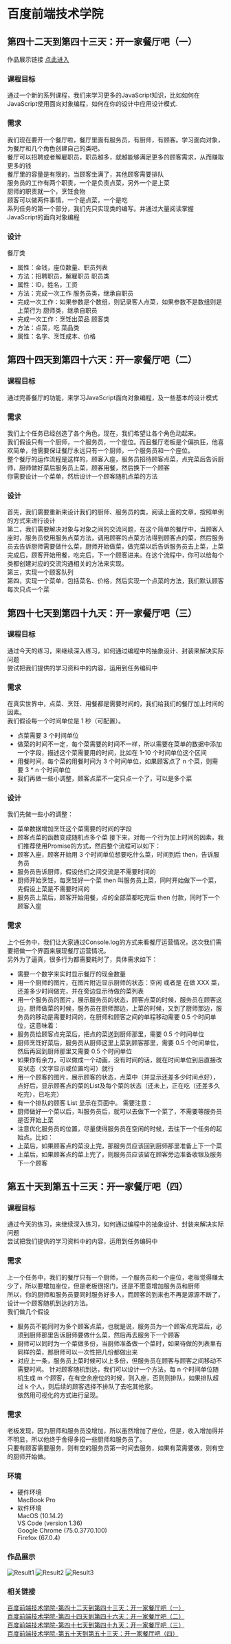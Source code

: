 # 百度前端技术学院  
## 第四十二天到第四十三天：开一家餐厅吧（一）
  
作品展示链接 [点此进入](https://gengjian1203.github.io/BaiDuIFE_Day42/)  
  
### 课程目标  
通过一个新的系列课程，我们来学习更多的JavaScript知识，比如如何在JavaScript使用面向对象编程，如何在你的设计中应用设计模式.

### 需求
我们现在要开一个餐厅啦，餐厅里面有服务员，有厨师，有顾客。学习面向对象，为餐厅和几个角色创建自己的类吧。  
餐厅可以招聘或者解雇职员，职员越多，就越能够满足更多的顾客需求，从而赚取更多的钱  
餐厅里的容量是有限的，当顾客坐满了，其他顾客需要排队  
服务员的工作有两个职责，一个是负责点菜，另外一个是上菜  
厨师的职责就一个，烹饪食物  
顾客可以做两件事情，一个是点菜，一个是吃  
系列任务的第一个部分，我们先只实现类的编写。并通过大量阅读掌握JavaScript的面向对象编程  

### 设计
餐厅类  
* 属性：金钱，座位数量、职员列表
* 方法：招聘职员，解雇职员
职员类  
* 属性：ID，姓名，工资
* 方法：完成一次工作
服务员类，继承自职员  
* 完成一次工作：如果参数是个数组，则记录客人点菜，如果参数不是数组则是上菜行为
厨师类，继承自职员  
* 完成一次工作：烹饪出菜品
顾客类  
* 方法：点菜，吃
菜品类  
* 属性：名字、烹饪成本、价格

## 第四十四天到第四十六天：开一家餐厅吧（二）
### 课程目标  
通过完善餐厅的功能，来学习JavaScript面向对象编程，及一些基本的设计模式

### 需求
我们上个任务已经创造了各个角色，现在，我们希望让各个角色动起来。  
我们假设只有一个厨师，一个服务员，一个座位。而且餐厅老板是个偏执狂，他喜欢简单，他需要保证餐厅永远只有一个厨师，一个服务员和一个座位。  
整个餐厅的运作流程是这样的，顾客入座，服务员招待顾客点菜，点完菜后告诉厨师，厨师做好菜后服务员上菜，顾客用餐，然后换下一个顾客  
你需要设计一个菜单，然后设计一个顾客随机点菜的方法  

### 设计
首先，我们需要重新来设计我们的厨师、服务员的类，阅读上面的文章，按照单例的方式来进行设计  
第二，我们需要解决对象与对象之间的交流问题，在这个简单的餐厅中，当顾客入座时，服务员使用服务点菜方法，调用顾客的点菜方法得到顾客点的菜，然后服务员去告诉厨师需要做什么菜，厨师开始做菜，做完菜以后告诉服务员去上菜，上菜完成后，顾客开始用餐，吃完后，下一个顾客进来。在这个流程中，你可以给每个类都创建对应的交流沟通相关的方法来实现。  
第三，实现一个顾客队列  
第四，实现一个菜单，包括菜名、价格，然后实现一个点菜的方法，我们默认顾客每次只点一个菜  

## 第四十七天到第四十九天：开一家餐厅吧（三）
### 课程目标  
通过今天的练习，来继续深入练习，如何通过编程中的抽象设计、封装来解决实际问题  
尝试把我们提供的学习资料中的内容，运用到任务编码中  

### 需求
在真实世界中，点菜、烹饪、用餐都是需要时间的，我们给我们的餐厅加上时间的因素。  
我们假设每一个时间单位是 1 秒（可配置）。  
* 点菜需要 3 个时间单位  
* 做菜的时间不一定，每个菜需要的时间不一样，所以需要在菜单的数据中添加一个字段，描述这个菜需要用的时间，比如在 1-10 个时间单位这个区间
* 用餐时间，每个菜的用餐时间为 3 个时间单位，如果顾客点了 n 个菜，则需要 3 * n 个时间单位
* 我们再做一些小调整，顾客点菜不一定只点一个了，可以是多个菜

### 设计
我们先做一些小的调整：  
* 菜单数据增加烹饪这个菜需要的时间的字段
* 顾客点菜的函数变成随机点多个菜
接下来，对每一个行为加上时间的因素，我们推荐使用Promise的方式，然后整个流程可以如下：  
* 顾客入座，顾客开始用 3 个时间单位想要吃什么菜，时间到后 then，告诉服务员
* 服务员告诉厨师，假设他们之间交流是不需要时间的
* 厨师开始烹饪，每烹饪好一个菜 then 叫服务员上菜，同时开始做下一个菜，先假设上菜是不需要时间的
* 服务员上菜后，顾客开始用餐，点的全部菜都吃完后 then 付款，同时下一个顾客入座

### 需求
上个任务中，我们让大家通过Console.log的方式来看餐厅运营情况，这次我们需要把做一个界面来展现餐厅运营情况。  
另外为了逼真，很多行为都需要耗时了，具体需求如下：    
* 需要一个数字来实时显示餐厅的现金数量
* 用一个厨师的图片，在图片附近显示厨师的状态：空闲 或者是 在做 XXX 菜，还差多少时间做完，并在旁边显示待做的菜列表
* 用一个服务员的图片，展示服务员的状态，顾客点菜的时候，服务员在顾客这边，厨师做菜的时候，服务员在厨师那边，上菜的时候，又到了厨师那边，服务员的移动是需要时间的，在厨师和顾客之间的单程移动需要 0.5 个时间单位，这意味着：
* 服务员给顾客点完菜后，把点的菜送到厨师那里，需要 0.5 个时间单位
* 厨师烹饪好菜后，服务员从厨师这里上菜到顾客那里，需要 0.5 个时间单位，然后再回到厨师那里又需要 0.5 个时间单位
* 如果你有余力，可以做成一个动画，没有时间的话，就在时间单位到后直接改变状态（文字显示或位置均可）就行
* 用一个顾客的图片，展示顾客的状态，点菜中（并显示还差多少时间点好），点好后，显示顾客点的菜的List及每个菜的状态（还未上，正在吃（还差多久吃完），已吃完）
* 有一个排队的顾客 List 显示在页面中。
需要注意：
* 厨师做好一个菜以后，叫服务员后，就可以去做下一个菜了，不需要等服务员是否开始上菜
* 注意优化服务员的位置，尽量使得服务员在空闲的时候，去往下一个任务的起始点。比如：
* 上菜后，如果顾客点的菜没上完，那服务员应该回到厨师那里准备上下一个菜
* 上菜后，如果顾客点的菜上完了，则服务员应该留在顾客旁边准备收银及服务下一个顾客

## 第五十天到第五十三天：开一家餐厅吧（四）
### 课程目标  
通过今天的练习，来继续深入练习，如何通过编程中的抽象设计、封装来解决实际问题  
尝试把我们提供的学习资料中的内容，运用到任务编码中  

### 需求
上一个任务中，我们的餐厅只有一个厨师，一个服务员和一个座位，老板觉得赚太少了，所以要增加座位，但是老板很抠门，还是不愿意增加服务员和厨师  
所以，你的厨师和服务员要同时服务好多人，而顾客的到来也不再是源源不断了，设计一个顾客随机到达的方法。  
我们做几个假设  
* 服务员不能同时为多个顾客点菜，也就是说，服务员为一个顾客点完菜后，必须到厨师那里告诉厨师要做什么菜，然后再去服务下一个顾客
* 厨师可以同时为一个菜做多份，当厨师准备做一个菜时，如果待做的列表里有同样的菜，那厨师可以一次性把几份都做出来
* 对应上一条，服务员上菜时候可以上多份，但服务员在顾客与顾客之间移动不需要时间。
针对顾客随机到达，我们可以设计一个方法，每 n 个时间单位随机生成 m 个顾客，在有空余座位的时候，则入座，否则则排队，如果排队超过 k 个人，则后续的顾客选择不排队了去吃其他家。  
依然用可视化的方式进行呈现。  

### 需求
老板发现，因为厨师和服务员没增加，所以虽然增加了座位，但是，收入增加得并不明显，所以他终于舍得多招一些厨师和服务员了。  
只要有顾客需要服务，则有空的服务员第一时间去服务，如果有菜需要做，则有空的厨师开始做。  


### 环境
* 硬件环境  
MacBook Pro
* 软件环境  
MacOS (10.14.2)  
VS Code (version 1.36)  
Google Chrome (75.0.3770.100)  
Firefox (67.0.4)  

### 作品展示
![Result1](readme/result1.png "作品展示Day42")
![Result2](readme/result2.png "作品展示Day44")
![Result3](readme/result3.png "作品展示Day50")

### 相关链接
[百度前端技术学院-第四十二天到第四十三天：开一家餐厅吧（一）](http://ife.baidu.com/course/detail/id/58)  
[百度前端技术学院-第四十四天到第四十六天：开一家餐厅吧（二）](http://ife.baidu.com/course/detail/id/59)  
[百度前端技术学院-第四十七天到第四十九天：开一家餐厅吧（三）](http://ife.baidu.com/course/detail/id/60)  
[百度前端技术学院-第五十天到第五十三天：开一家餐厅吧（四）](http://ife.baidu.com/course/detail/id/61)  

